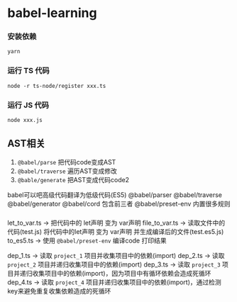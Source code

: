 # babel-learning

### 安装依赖

```
yarn
```

### 运行 TS 代码

```
node -r ts-node/register xxx.ts
```

### 运行 JS 代码

```
node xxx.js
```

## AST相关
1. `@babel/parse` 把代码code变成AST
2. `@babel/traverse` 遍历AST变成修改
3. `@bable/generate` 把AST变成代码code2

babel可以吧高级代码翻译为低级代码(ES5)
@babel/parser
@babel/traverse
@babel/generator
@babel/cord 包含前三者
@babel/preset-env 内置很多规则

###
let_to_var.ts -> 把代码中的 let声明 变为 var声明
file_to_var.ts -> 读取文件中的代码(test.js) 将代码中的let声明 变为 var声明 并生成编译后的文件(test.es5.js)
to_es5.ts -> 使用 `@babel/preset-env` 编译code 打印结果

dep_1.ts -> 读取 `project_1` 项目并收集项目中的依赖(import)
dep_2.ts -> 读取 `project_2` 项目并递归收集项目中的依赖(import)
dep_3.ts -> 读取 `project_3` 项目并递归收集项目中的依赖(import)，因为项目中有循环依赖会造成死循环
dep_4.ts -> 读取 `project_4` 项目并递归收集项目中的依赖(import)，通过检测key来避免重复收集依赖造成的死循环
